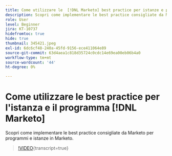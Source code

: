 ```yaml
---
title: Come utilizzare le  [!DNL Marketo] best practice per istanze e programmi
description: Scopri come implementare le best practice consigliate da Marketo per programmi e istanze in Marketo.
role: User
level: Beginner
jira: KT-10737
hidefromtoc: true
hide: true
thumbnail: 345421.jpeg
exl-id: 6dc6cf48-240a-45fd-9156-ece411064e89
source-git-commit: 63d4aea1c818d35724c0cdc14e69ea00eb06b4a0
workflow-type: tm+mt
source-wordcount: '44'
ht-degree: 0%

---
```


# Come utilizzare le best practice per l&#39;istanza e il programma [!DNL Marketo]

Scopri come implementare le best practice consigliate da Marketo per programmi e istanze in Marketo.

>[!VIDEO](https://video.tv.adobe.com/v/345421/?quality=12&learn=on){transcript=true}
